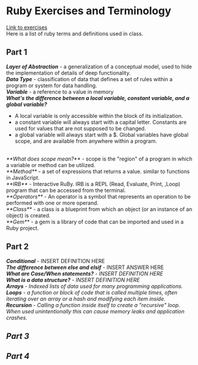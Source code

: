 # Ruby Exercises and Terminology 
[Link to exercises](https://github.com/cruzgerman216/CodeLabs-Ruby-on-Rails-Exercises) <br>
Here is a list of ruby terms and definitions used in class.

## Part 1 
<em>**Layer of Abstraction**</em> - a generalization of a conceptual model, used to hide the implementation of details of deep functionality. <br>
<em>**Data Type**</em> - classification of data that defines a set of rules within a program or system for data handling. <br>
<em>**Variable**</em> - a reference to a value in memory <br>
<em>**What's the difference between a local variable, constant variable, and a global variable?**</em>
  - A local variable is only accessible within the block of its initialization. <br>
  - a constant variable will always start with a capital letter. Constants are used for values that are not supposed to be changed.
  - a global variable will always start with a $. Global variables have global scope, and are available from anywhere within a program.
<br>
<em>**What does scope mean?**</em> - scope is the "region" of a program in which a variable or method can be utilized. <br>
<em>**Method**</em> - a set of expressions that returns a value. similar to functions in JavaScript. <br>
<em>**IRB**</em> - Interactive RuBy. IRB is a REPL (Read, Evaluate, Print, ,Loop) program that can be accessed from the terminal. <br>
<em>**Operators**</em> - An operator is a symbol that represents an operation to be performed with one or more operand.  <br>
<em>**Class**</em> - a class is a blueprint from which an object (or an instance of an object) is created. <br>
<em>**Gem**</em> - a gem is a library of code that can be imported and used in a Ruby project. <br>

## Part 2
<em>**Conditional**</em> - INSERT DEFINITION HERE <br>
<em>**The difference between else and elsif**</em> - INSERT ANSWER HERE <br>
<em>**What are Case/When statements?** - INSERT DEFINITION HERE <br>
<em>**What is a data structure?** - INSERT DEFINITION HERE <br>
<em>**Arrays**</em> - Indexed lists of data used for many programming applications. <br>
<em>**Loops**</em> - a function or block of code that is called multiple times, often iterating over an array or a hash and modifying each item inside. <br>
<em>**Recursion** - Calling a function inside itself to create a "recursive" loop. When used unintentionally this can cause memory leaks and application crashes. <br>

## Part 3

## Part 4
